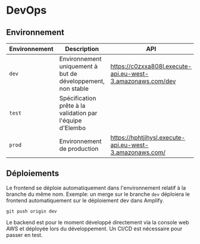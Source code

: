 # DevOps

## Environnement

| Environnement | Description | API | App |
| --- | --- | --- | --- |
| `dev` | Environnement uniquement à but de développement, non stable | https://c0zxxa808l.execute-api.eu-west-3.amazonaws.com/dev | https://dev.d2m9fd2puxvkv3.amplifyapp.com/ |
| `test` | Spécification prête à la validation par l'équipe d'Elembo | | |
| `prod` | Environnement de production | https://hphtjihysl.execute-api.eu-west-3.amazonaws.com/ |  |

## Déploiements
Le frontend se déploie automatiquement dans l'environnement relatif à la branche du même nom. Exemple: un merge sur le branche `dev` déploiera le frontend automatiquement sur le déploiement dev dans Amplify.

```
git push origin dev
```

Le backend est pour le moment développé directement via la console web AWS et déployée lors du développement. Un CI/CD est nécessaire pour passer en test.